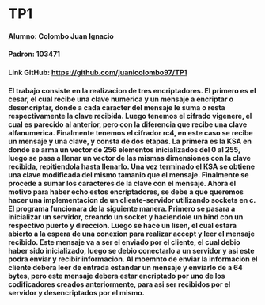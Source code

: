 # TP1

####  Alumno: Colombo Juan Ignacio
####  Padron: 103471
####  Link GitHub: https://github.com/juanicolombo97/TP1




#### El trabajo consiste en la realizacion de tres encriptadores. El primero es el cesar, el cual recibe una clave numerica y un mensaje a encriptar o desencriptar, donde a cada caracter del mensaje le suma o resta respectivamente la clave recibida. Luego tenemos el cifrado vigenere, el cual es parecido al anterior, pero con la diferencia que recibe una clave alfanumerica. Finalmente tenemos el cifrador rc4, en este caso se recibe un mensaje y una clave, y consta de dos etapas. La primera es la KSA en donde se arma un vector de 256 elementos inicializados del 0 al 255, luego se pasa a llenar un vector de las mismas dimensiones con la clave recibida, repitiendola hasta llenarlo. Una vez terminado el KSA se obtiene una clave modificada del mismo tamanio que el mensaje. Finalmente se procede a sumar los caracteres de la clave con el mensaje. Ahora el motivo para haber echo estos encriptadores, se debe a que queremos hacer una implementacion de un cliente-servidor utilizando sockets en c. El programa funcionara de la siguiente manera. Primero se pasara a inicializar un servidor, creando un socket y haciendole un bind con un respectivo puerto y direccion. Luego se hace un lisen, el cual estara abierto a la espera de una conexion para realizar accept y leer el mensaje recibido. Este mensaje va a ser el enviado por el cliente, el cual debio haber sido inicializado, luego se debio conectarlo a un servidor y asi este podra enviar y recibir informacion. Al moemnto de enviar la informacion el cliente debera leer de entrada estandar un mensaje y enviarlo de a 64 bytes, pero este mensaje debera estar encriptado por uno de los codificadores creados anteriormente, para asi ser recibidos por el servidor y desencriptados por el mismo.
